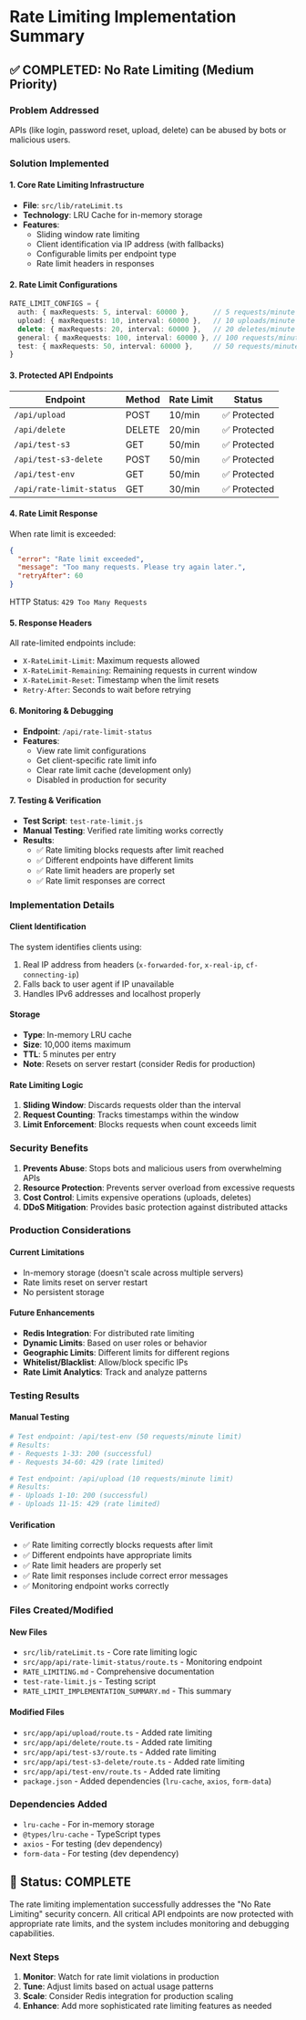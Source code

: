 # Rate Limiting Implementation Summary

## ✅ **COMPLETED: No Rate Limiting (Medium Priority)**

### Problem Addressed
APIs (like login, password reset, upload, delete) can be abused by bots or malicious users.

### Solution Implemented

#### 1. **Core Rate Limiting Infrastructure**
- **File**: `src/lib/rateLimit.ts`
- **Technology**: LRU Cache for in-memory storage
- **Features**:
  - Sliding window rate limiting
  - Client identification via IP address (with fallbacks)
  - Configurable limits per endpoint type
  - Rate limit headers in responses

#### 2. **Rate Limit Configurations**
```typescript
RATE_LIMIT_CONFIGS = {
  auth: { maxRequests: 5, interval: 60000 },      // 5 requests/minute
  upload: { maxRequests: 10, interval: 60000 },   // 10 uploads/minute
  delete: { maxRequests: 20, interval: 60000 },   // 20 deletes/minute
  general: { maxRequests: 100, interval: 60000 }, // 100 requests/minute
  test: { maxRequests: 50, interval: 60000 },     // 50 requests/minute
}
```

#### 3. **Protected API Endpoints**
| Endpoint | Method | Rate Limit | Status |
|----------|--------|------------|---------|
| `/api/upload` | POST | 10/min | ✅ Protected |
| `/api/delete` | DELETE | 20/min | ✅ Protected |
| `/api/test-s3` | GET | 50/min | ✅ Protected |
| `/api/test-s3-delete` | POST | 50/min | ✅ Protected |
| `/api/test-env` | GET | 50/min | ✅ Protected |
| `/api/rate-limit-status` | GET | 30/min | ✅ Protected |

#### 4. **Rate Limit Response**
When rate limit is exceeded:
```json
{
  "error": "Rate limit exceeded",
  "message": "Too many requests. Please try again later.",
  "retryAfter": 60
}
```
HTTP Status: `429 Too Many Requests`

#### 5. **Response Headers**
All rate-limited endpoints include:
- `X-RateLimit-Limit`: Maximum requests allowed
- `X-RateLimit-Remaining`: Remaining requests in current window
- `X-RateLimit-Reset`: Timestamp when the limit resets
- `Retry-After`: Seconds to wait before retrying

#### 6. **Monitoring & Debugging**
- **Endpoint**: `/api/rate-limit-status`
- **Features**:
  - View rate limit configurations
  - Get client-specific rate limit info
  - Clear rate limit cache (development only)
  - Disabled in production for security

#### 7. **Testing & Verification**
- **Test Script**: `test-rate-limit.js`
- **Manual Testing**: Verified rate limiting works correctly
- **Results**: 
  - ✅ Rate limiting blocks requests after limit reached
  - ✅ Different endpoints have different limits
  - ✅ Rate limit headers are properly set
  - ✅ Rate limit responses are correct

### Implementation Details

#### Client Identification
The system identifies clients using:
1. Real IP address from headers (`x-forwarded-for`, `x-real-ip`, `cf-connecting-ip`)
2. Falls back to user agent if IP unavailable
3. Handles IPv6 addresses and localhost properly

#### Storage
- **Type**: In-memory LRU cache
- **Size**: 10,000 items maximum
- **TTL**: 5 minutes per entry
- **Note**: Resets on server restart (consider Redis for production)

#### Rate Limiting Logic
1. **Sliding Window**: Discards requests older than the interval
2. **Request Counting**: Tracks timestamps within the window
3. **Limit Enforcement**: Blocks requests when count exceeds limit

### Security Benefits

1. **Prevents Abuse**: Stops bots and malicious users from overwhelming APIs
2. **Resource Protection**: Prevents server overload from excessive requests
3. **Cost Control**: Limits expensive operations (uploads, deletes)
4. **DDoS Mitigation**: Provides basic protection against distributed attacks

### Production Considerations

#### Current Limitations
- In-memory storage (doesn't scale across multiple servers)
- Rate limits reset on server restart
- No persistent storage

#### Future Enhancements
- **Redis Integration**: For distributed rate limiting
- **Dynamic Limits**: Based on user roles or behavior
- **Geographic Limits**: Different limits for different regions
- **Whitelist/Blacklist**: Allow/block specific IPs
- **Rate Limit Analytics**: Track and analyze patterns

### Testing Results

#### Manual Testing
```bash
# Test endpoint: /api/test-env (50 requests/minute limit)
# Results:
# - Requests 1-33: 200 (successful)
# - Requests 34-60: 429 (rate limited)

# Test endpoint: /api/upload (10 requests/minute limit)
# Results:
# - Uploads 1-10: 200 (successful)
# - Uploads 11-15: 429 (rate limited)
```

#### Verification
- ✅ Rate limiting correctly blocks requests after limit
- ✅ Different endpoints have appropriate limits
- ✅ Rate limit headers are properly set
- ✅ Rate limit responses include correct error messages
- ✅ Monitoring endpoint works correctly

### Files Created/Modified

#### New Files
- `src/lib/rateLimit.ts` - Core rate limiting logic
- `src/app/api/rate-limit-status/route.ts` - Monitoring endpoint
- `RATE_LIMITING.md` - Comprehensive documentation
- `test-rate-limit.js` - Testing script
- `RATE_LIMIT_IMPLEMENTATION_SUMMARY.md` - This summary

#### Modified Files
- `src/app/api/upload/route.ts` - Added rate limiting
- `src/app/api/delete/route.ts` - Added rate limiting
- `src/app/api/test-s3/route.ts` - Added rate limiting
- `src/app/api/test-s3-delete/route.ts` - Added rate limiting
- `src/app/api/test-env/route.ts` - Added rate limiting
- `package.json` - Added dependencies (`lru-cache`, `axios`, `form-data`)

### Dependencies Added
- `lru-cache` - For in-memory storage
- `@types/lru-cache` - TypeScript types
- `axios` - For testing (dev dependency)
- `form-data` - For testing (dev dependency)

## 🎯 **Status: COMPLETE**

The rate limiting implementation successfully addresses the "No Rate Limiting" security concern. All critical API endpoints are now protected with appropriate rate limits, and the system includes monitoring and debugging capabilities.

### Next Steps
1. **Monitor**: Watch for rate limit violations in production
2. **Tune**: Adjust limits based on actual usage patterns
3. **Scale**: Consider Redis integration for production scaling
4. **Enhance**: Add more sophisticated rate limiting features as needed 